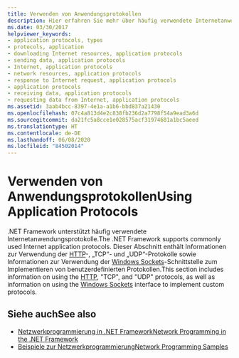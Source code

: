 ```yaml
---
title: Verwenden von Anwendungsprotokollen
description: Hier erfahren Sie mehr über häufig verwendete Internetanwendungsprotokolle, die vom .NET Framework unterstützt werden, z. B. HTTP, TCP und UDP, und zum Implementieren benutzerdefinierter Protokolle.
ms.date: 03/30/2017
helpviewer_keywords:
- application protocols, types
- protocols, application
- downloading Internet resources, application protocols
- sending data, application protocols
- Internet, application protocols
- network resources, application protocols
- response to Internet request, application protocols
- application protocols
- receiving data, application protocols
- requesting data from Internet, application protocols
ms.assetid: 3aab4bcc-8397-4e1a-a1b6-bbd837a21430
ms.openlocfilehash: 07c4a813d4e2c838fb236d2a7798f54a9ead3a6d
ms.sourcegitcommit: da21fc5a8cce1e028575acf31974681a1bc5aeed
ms.translationtype: HT
ms.contentlocale: de-DE
ms.lasthandoff: 06/08/2020
ms.locfileid: "84502014"
---
```

# <a name="using-application-protocols"></a><span data-ttu-id="dc9ae-103">Verwenden von Anwendungsprotokollen</span><span class="sxs-lookup"><span data-stu-id="dc9ae-103">Using Application Protocols</span></span>
<span data-ttu-id="dc9ae-104">.NET Framework unterstützt häufig verwendete Internetanwendungsprotokolle.</span><span class="sxs-lookup"><span data-stu-id="dc9ae-104">The .NET Framework supports commonly used Internet application protocols.</span></span> <span data-ttu-id="dc9ae-105">Dieser Abschnitt enthält Informationen zur Verwendung der [HTTP](http.md)-, „TCP“- und „UDP“-Protokolle sowie Informationen zur Verwendung der [Windows Sockets](sockets.md)-Schnittstelle zum Implementieren von benutzerdefinierten Protokollen.</span><span class="sxs-lookup"><span data-stu-id="dc9ae-105">This section includes information on using the [HTTP](http.md), "TCP", and "UDP" protocols, as well as information on using the [Windows Sockets](sockets.md) interface to implement custom protocols.</span></span>  
  
## <a name="see-also"></a><span data-ttu-id="dc9ae-106">Siehe auch</span><span class="sxs-lookup"><span data-stu-id="dc9ae-106">See also</span></span>

- [<span data-ttu-id="dc9ae-107">Netzwerkprogrammierung in .NET Framework</span><span class="sxs-lookup"><span data-stu-id="dc9ae-107">Network Programming in the .NET Framework</span></span>](index.md)
- [<span data-ttu-id="dc9ae-108">Beispiele zur Netzwerkprogrammierung</span><span class="sxs-lookup"><span data-stu-id="dc9ae-108">Network Programming Samples</span></span>](network-programming-samples.md)
